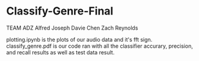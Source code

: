 # Classify-Genre-Final

TEAM ADZ
Alfred Joseph
Davie Chen
Zach Reynolds

plotting.ipynb is the plots of our audio data and it's fft sign.
classify_genre.pdf is our code ran with all the classifier accurary, precision, and recall results as well as test data result.
